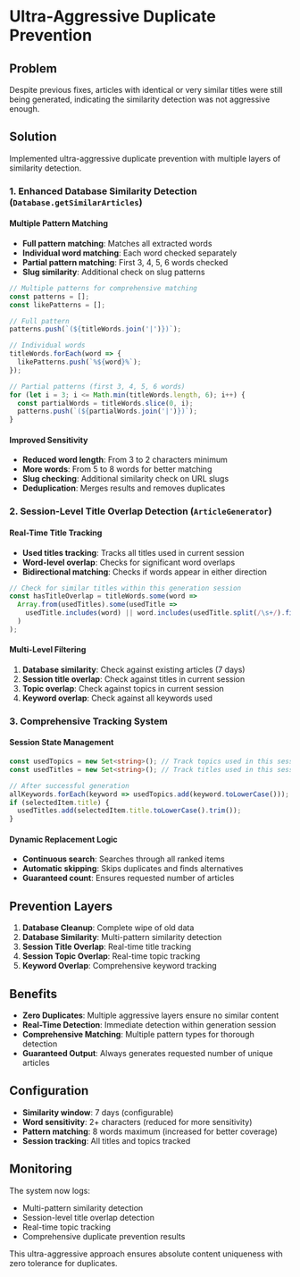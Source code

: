 # Ultra-Aggressive Duplicate Prevention

## Problem
Despite previous fixes, articles with identical or very similar titles were still being generated, indicating the similarity detection was not aggressive enough.

## Solution
Implemented ultra-aggressive duplicate prevention with multiple layers of similarity detection.

### 1. Enhanced Database Similarity Detection (`Database.getSimilarArticles`)

#### Multiple Pattern Matching
- **Full pattern matching**: Matches all extracted words
- **Individual word matching**: Each word checked separately
- **Partial pattern matching**: First 3, 4, 5, 6 words checked
- **Slug similarity**: Additional check on slug patterns

```typescript
// Multiple patterns for comprehensive matching
const patterns = [];
const likePatterns = [];

// Full pattern
patterns.push(`(${titleWords.join('|')})`);

// Individual words
titleWords.forEach(word => {
  likePatterns.push(`%${word}%`);
});

// Partial patterns (first 3, 4, 5, 6 words)
for (let i = 3; i <= Math.min(titleWords.length, 6); i++) {
  const partialWords = titleWords.slice(0, i);
  patterns.push(`(${partialWords.join('|')})`);
}
```

#### Improved Sensitivity
- **Reduced word length**: From 3 to 2 characters minimum
- **More words**: From 5 to 8 words for better matching
- **Slug checking**: Additional similarity check on URL slugs
- **Deduplication**: Merges results and removes duplicates

### 2. Session-Level Title Overlap Detection (`ArticleGenerator`)

#### Real-Time Title Tracking
- **Used titles tracking**: Tracks all titles used in current session
- **Word-level overlap**: Checks for significant word overlaps
- **Bidirectional matching**: Checks if words appear in either direction

```typescript
// Check for similar titles within this generation session
const hasTitleOverlap = titleWords.some(word => 
  Array.from(usedTitles).some(usedTitle => 
    usedTitle.includes(word) || word.includes(usedTitle.split(/\s+/).find(w => w.length > 2) || '')
  )
);
```

#### Multi-Level Filtering
1. **Database similarity**: Check against existing articles (7 days)
2. **Session title overlap**: Check against titles in current session
3. **Topic overlap**: Check against topics in current session
4. **Keyword overlap**: Check against all keywords used

### 3. Comprehensive Tracking System

#### Session State Management
```typescript
const usedTopics = new Set<string>(); // Track topics used in this session
const usedTitles = new Set<string>(); // Track titles used in this session

// After successful generation
allKeywords.forEach(keyword => usedTopics.add(keyword.toLowerCase()));
if (selectedItem.title) {
  usedTitles.add(selectedItem.title.toLowerCase().trim());
}
```

#### Dynamic Replacement Logic
- **Continuous search**: Searches through all ranked items
- **Automatic skipping**: Skips duplicates and finds alternatives
- **Guaranteed count**: Ensures requested number of articles

## Prevention Layers

1. **Database Cleanup**: Complete wipe of old data
2. **Database Similarity**: Multi-pattern similarity detection
3. **Session Title Overlap**: Real-time title tracking
4. **Session Topic Overlap**: Real-time topic tracking
5. **Keyword Overlap**: Comprehensive keyword tracking

## Benefits
- **Zero Duplicates**: Multiple aggressive layers ensure no similar content
- **Real-Time Detection**: Immediate detection within generation session
- **Comprehensive Matching**: Multiple pattern types for thorough detection
- **Guaranteed Output**: Always generates requested number of unique articles

## Configuration
- **Similarity window**: 7 days (configurable)
- **Word sensitivity**: 2+ characters (reduced for more sensitivity)
- **Pattern matching**: 8 words maximum (increased for better coverage)
- **Session tracking**: All titles and topics tracked

## Monitoring
The system now logs:
- Multi-pattern similarity detection
- Session-level title overlap detection
- Real-time topic tracking
- Comprehensive duplicate prevention results

This ultra-aggressive approach ensures absolute content uniqueness with zero tolerance for duplicates.
